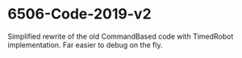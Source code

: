 # 6506-Code-2019-v2
Simplified rewrite of the old CommandBased code with TimedRobot implementation. Far easier to debug on the fly.
